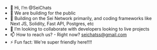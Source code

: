 - 👋 Hi, I’m @SeiChats
- 👀 We are building for the public
- 🌱 Building on the Sei Network primarily, and coding frameworks like Next JS, Solidity, Fast API, Postgres, etc 
- 💞️ I’m looking to collaborate with developers looking to live projects
- 📫 How to reach us? - Right now? seichatss@gmail.com
- ⚡ Fun fact: We're super friendly here!!!!

<!---
SeiChats/SeiChats is a ✨ special ✨ repository because its `README.md` (this file) appears on your GitHub profile.
You can click the Preview link to take a look at your changes.
--->
